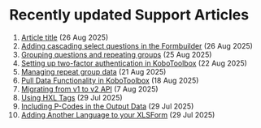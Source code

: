 # Recently updated Support Articles

<!--This page is auto generated using the `scripts/last-updated.py` script, do not update manually-->
1. [Article title](article_template.md) (26 Aug 2025)
1. [Adding cascading select questions in the Formbuilder](cascading_select.md) (26 Aug 2025)
1. [Grouping questions and repeating groups](group_repeat.md) (25 Aug 2025)
1. [Setting up two-factor authentication in KoboToolbox](two_factor_authentication.md) (22 Aug 2025)
1. [Managing repeat group data](managing_repeat_groups.md) (21 Aug 2025)
1. [Pull Data Functionality in KoboToolbox](pull_data_kobotoolbox.md) (18 Aug 2025)
1. [Migrating from v1 to v2 API](migrating_api.md) (7 Aug 2025)
1. [Using HXL Tags](hxl.md) (29 Jul 2025)
1. [Including P-Codes in the Output Data](p_codes.md) (29 Jul 2025)
1. [Adding Another Language to your XLSForm](language_xls.md) (29 Jul 2025)
